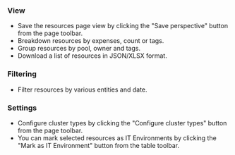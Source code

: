 ### View

- Save the resources page view by clicking the "Save perspective" button from the page toolbar.
- Breakdown resources by expenses, count or tags.
- Group resources by pool, owner and tags.
- Download a list of resources in JSON/XLSX format.

### Filtering

- Filter resources by various entities and date.

### Settings

- Configure cluster types by clicking the "Configure cluster types" button from the page toolbar.
- You can mark selected resources as IT Environments by clicking the "Mark as IT Environment" button from the table toolbar.
